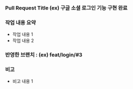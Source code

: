 ### Pull Request Title (ex) 구글 소셜 로그인 기능 구현 완료

### 작업 내용 요약

- 작업 내용 1
- 작업 내용 2

### 반영한 브랜치 : (ex) feat/login/#3

### 비고

- 비고 내용 1 